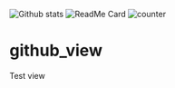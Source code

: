 ![Github stats](https://github-readme-stats.vercel.app/api?username=dAniaMercy)
![ReadMe Card](https://github-readme-stats.vercel.app/api/pin/?username=dAniaMercy&repo=github_view)
![counter](https://[[YourEndpoint](https://translated.turbopages.org/proxy_u/en-ru.ru.1094a0f6-668bdeed-30cd0b99-74722d776562/https/pipedream.com/@/p_G6CNmN/edit?copy=)].m.pipedream.net)
# github_view

Test view

